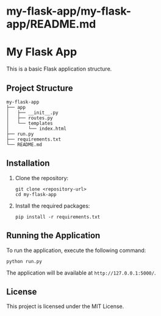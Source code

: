 # my-flask-app/my-flask-app/README.md

# My Flask App

This is a basic Flask application structure.

## Project Structure

```
my-flask-app
├── app
│   ├── __init__.py
│   ├── routes.py
│   └── templates
│       └── index.html
├── run.py
├── requirements.txt
└── README.md
```

## Installation

1. Clone the repository:
   ```
   git clone <repository-url>
   cd my-flask-app
   ```

2. Install the required packages:
   ```
   pip install -r requirements.txt
   ```

## Running the Application

To run the application, execute the following command:
```
python run.py
```

The application will be available at `http://127.0.0.1:5000/`.

## License

This project is licensed under the MIT License.